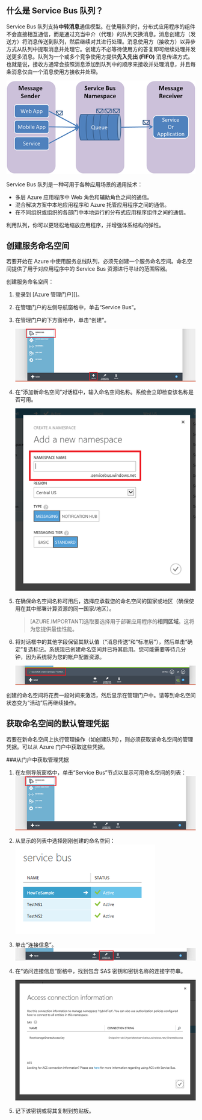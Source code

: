 ## 什么是 Service Bus 队列？

Service Bus 队列支持**中转消息**通信模型。在使用队列时，分布式应用程序的组件不会直接相互通信，而是通过充当中介（代理）的队列交换消息。消息创建方（发送方）将消息传送到队列，然后继续对其进行处理。消息使用方（接收方）以异步方式从队列中提取消息并处理它。创建方不必等待使用方的答复即可继续处理并发送更多消息。队列为一个或多个竞争使用方提供**先入先出 (FIFO)** 消息传递方式。也就是说，接收方通常会按照消息添加到队列中的顺序来接收并处理消息，并且每条消息仅由一个消息使用方接收并处理。

![QueueConcepts](./media/howto-service-bus-queues/sb-queues-08.png)

Service Bus 队列是一种可用于各种应用场景的通用技术：

-   多层 Azure 应用程序中 Web 角色和辅助角色之间的通信。
-   混合解决方案中本地应用程序和 Azure 托管应用程序之间的通信。
-   在不同组织或组织的各部门中本地运行的分布式应用程序组件之间的通信。

利用队列，你可以更轻松地缩放应用程序，并增强体系结构的弹性。

## 创建服务命名空间

若要开始在 Azure 中使用服务总线队列，必须先创建一个服务命名空间。命名空间提供了用于对应用程序中的 Service Bus 资源进行寻址的范围容器。

创建服务命名空间：

1.  登录到 [Azure 管理门户][]。

2.  在管理门户的左侧导航窗格中，单击“Service Bus”。

3.  在管理门户的下方窗格中，单击“创建”。
	
	![](./media/howto-service-bus-queues/sb-queues-03.png)

4.  在“添加新命名空间”对话框中，输入命名空间名称。系统会立即检查该名称是否可用。

	![](./media/howto-service-bus-queues/sb-queues-04.png)

5.  在确保命名空间名称可用后，选择应承载您的命名空间的国家或地区（确保使用在其中部署计算资源的同一国家/地区）。

	 >[AZURE.IMPORTANT]选取要选择用于部署应用程序的**相同区域**。这将为您提供最佳性能。

6. 	将对话框中的其他字段保留其默认值（“消息传送”和“标准层”），然后单击“确定”复选标记。系统现已创建命名空间并已将其启用。您可能需要等待几分钟，因为系统将为您的帐户配置资源。

	![](./media/howto-service-bus-queues/getting-started-multi-tier-27.png)

创建的命名空间将花费一段时间来激活，然后显示在管理门户中。请等到命名空间状态变为“活动”后再继续操作。

## 获取命名空间的默认管理凭据

若要在新命名空间上执行管理操作（如创建队列），则必须获取该命名空间的管理凭据。可以从 Azure 门户中获取这些凭据。

###从门户中获取管理凭据

1.  在左侧导航窗格中，单击“Service Bus”节点以显示可用命名空间的列表：
![](./media/howto-service-bus-queues/sb-queues-13.png)

2.  从显示的列表中选择刚刚创建的命名空间：
![](./media/howto-service-bus-queues/sb-queues-09.png)

3.  单击“连接信息”。![](./media/howto-service-bus-queues/sb-queues-06.png)

4.  在“访问连接信息”窗格中，找到包含 SAS 密钥和密钥名称的连接字符串。

	![](./media/howto-service-bus-queues/multi-web-45.png)
    
5.  记下该密钥或将其复制到剪贴板。

  [Azure Management Portal]: http://manage.windowsazure.cn

<!---HONumber=82-->